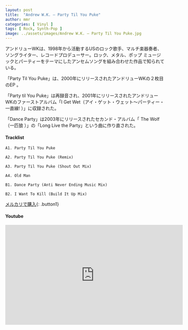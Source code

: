 ```yaml
---
layout: post
title:  "Andrew W.K. – Party Til You Puke"
author: mmr
categories: [ Vinyl ]
tags: [ Rock, Synth-Pop ]
image: ../assets/images/Andrew W.K. – Party Til You Puke.jpg
---
```


アンドリューWKは、1998年から活動するUSのロック歌手、マルチ楽器奏者、ソングライター、レコードプロデューサー。ロック、メタル、ポップ ミュージックとパーティーをテーマにしたアンセムソングを組み合わせた作品で知られている。

「Party Til You Puke」は、2000年にリリースされたアンドリューWKの２枚目のEP 。

「Party til You Puke」は再録音され、2001年にリリースされたアンドリューWKのファーストアルバム「I Get Wet（アイ・ゲット・ウェット〜パーティー・一直線! ）」に収録された。

「Dance Party」は2003年にリリースされたセカンド・アルバム「 The Wolf （一匹狼 ）」の「Long Live the Party」という曲に作り直された。

#### Tracklist
```md
A1. Party Til You Puke

A2. Party Til You Puke (Remix)

A3. Party Til You Puke (Shout Out Mix)

A4. Old Man

B1. Dance Party (Anti Never Ending Music Mix)

B2. I Want To Kill (Build It Up Mix)
```

[メルカリで購入](https://jp.mercari.com/item/m22374157653?afid=6142608987){: .button1}

#### Youtube
<iframe width="560" height="315" src="https://www.youtube.com/embed/8q1F2l0CcMw?si=nJTtRBLs8w1UtJnD" title="YouTube video player" frameborder="0" allow="accelerometer; autoplay; clipboard-write; encrypted-media; gyroscope; picture-in-picture; web-share" referrerpolicy="strict-origin-when-cross-origin" allowfullscreen></iframe>
